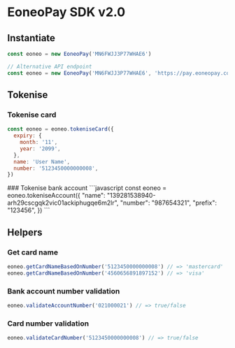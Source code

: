 # EoneoPay SDK v2.0

## Instantiate

```javascript
const eoneo = new EoneoPay('MN6FWJJ3P77WHAE6')

// Alternative API endpoint
const eoneo = new EoneoPay('MN6FWJJ3P77WHAE6', 'https://pay.eoneopay.com')
```

## Tokenise

### Tokenise card

```javascript
const eoneo = eoneo.tokeniseCard({
  expiry: {
    month: '11',
    year: '2099',
  },
  name: 'User Name',
  number: '5123450000000008',
})
```

<CardForm />
### Tokenise bank account
```javascript
const eoneo = eoneo.tokeniseAccount({
  "name": "139281538940-arh29cscgqk2vic01ackiphugqe6m2lr",
  "number": "987654321",
  "prefix": "123456",
})
```
<AccountForm />

## Helpers

### Get card name

```javascript
eoneo.getCardNameBasedOnNumber('5123450000000008') // => 'mastercard'
eoneo.getCardNameBasedOnNumber('4560656891897152') // => 'visa'
```

### Bank account number validation

```javascript
eoneo.validateAccountNumber('021000021') // => true/false
```

### Card number validation

```javascript
eoneo.validateCardNumber('5123450000000008') // => true/false
```
